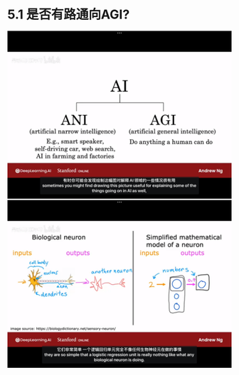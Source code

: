  # 5.1 是否有路通向AGI?
  ![alt text](d55c3abb7250b2f95d4483cbe84eff0.png)
  ![alt text](b4da46038c25a3b0013803cbeae0993.png)
  